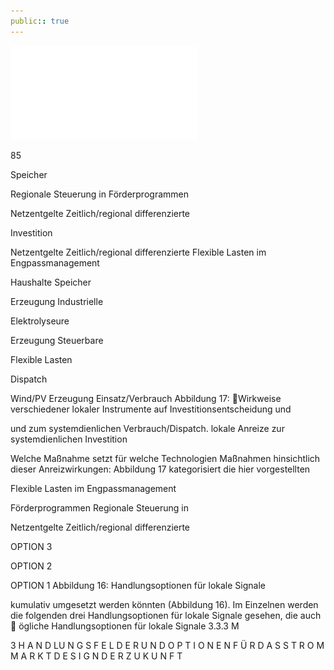 ```yaml
---
public:: true
---
```

![./pages/page87.pdf](../assets/./pages/page87.pdf)




85

Speicher

Regionale Steuerung in Förderprogrammen

Netzentgelte
Zeitlich/regional differenzierte

Investition

Netzentgelte
Zeitlich/regional differenzierte
Flexible Lasten im Engpassmanagement

Haushalte
Speicher

Erzeugung
Industrielle

Elektrolyseure

Erzeugung
Steuerbare

Flexible Lasten

Dispatch

Wind/PV
Erzeugung
Einsatz/Verbrauch
Abbildung 17: Wirkweise verschiedener lokaler Instrumente auf Investitionsentscheidung und

und zum systemdienlichen Verbrauch/Dispatch.
lokale Anreize zur systemdienlichen Investition

Welche Maßnahme setzt für welche Technologien
Maßnahmen hinsichtlich dieser Anreizwirkungen:
Abbildung 17 kategorisiert die hier vorgestellten

Flexible Lasten im Engpassmanagement

Förderprogrammen
Regionale Steuerung in

Netzentgelte
Zeitlich/regional differenzierte

OPTION 3

OPTION 2

OPTION 1
Abbildung 16: Handlungsoptionen für lokale Signale

kumulativ umgesetzt werden könnten (Abbildung 16).
Im Einzelnen werden die folgenden drei Handlungsoptionen für lokale Signale gesehen, die auch
 ögliche Handlungsoptionen für lokale Signale
3.3.3 M

3 H A N D LU N G S F E L D E R U N D O P T I O N E N F Ü R D A S S T R O M M A R K T D E S I G N D E R Z U K U N F T
